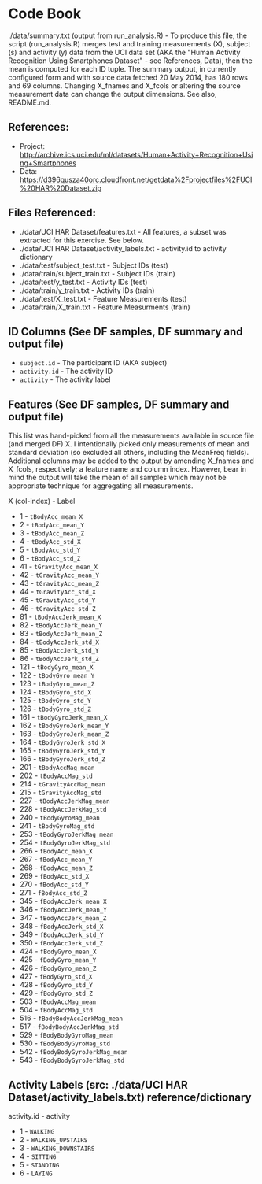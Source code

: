 # Code Book
./data/summary.txt (output from run_analysis.R) - To produce this file, the script (run_analysis.R) merges test and training measurements (X), subject (s) and activity (y) data from the UCI data set (AKA the "Human Activity Recognition Using Smartphones Dataset" - see References, Data), then the mean is computed for each ID tuple. The summary output, in currently configured form and with source data fetched 20 May 2014, has 180 rows and 69 columns. Changing X_fnames and X_fcols or altering the source measurement data can change the output dimensions. See also, README.md. 

## References:
* Project: http://archive.ics.uci.edu/ml/datasets/Human+Activity+Recognition+Using+Smartphones
* Data: https://d396qusza40orc.cloudfront.net/getdata%2Fprojectfiles%2FUCI%20HAR%20Dataset.zip

## Files Referenced:
* ./data/UCI HAR Dataset/features.txt - All features, a subset was extracted for this exercise. See below.
* ./data/UCI HAR Dataset/activity_labels.txt - activity.id to activity dictionary
* ./data/test/subject_test.txt - Subject IDs (test)
* ./data/train/subject_train.txt - Subject IDs (train)
* ./data/test/y_test.txt - Activity IDs (test)
* ./data/train/y_train.txt - Activity IDs (train)
* ./data/test/X_test.txt - Feature Measurements (test)
* ./data/train/X_train.txt - Feature Measurments (train)

## ID Columns (See DF samples, DF summary and output file)
* `subject.id` - The participant ID (AKA subject)
* `activity.id` - The activity ID 
* `activity` - The activity label

## Features (See DF samples, DF summary and output file)
This list was hand-picked from all the measurements available in source file (and merged DF) X. I intentionally picked only measurements of mean and standard deviation (so excluded all others, including the MeanFreq fields). Additional columns may be added to the output by amending X_fnames and X_fcols, respectively; a feature name and column index. However, bear in mind the output will take the mean of all samples which may not be appropriate technique for aggregating all measurements.

X (col-index) - Label
* 1 - `tBodyAcc_mean_X`
* 2 - `tBodyAcc_mean_Y`
* 3 - `tBodyAcc_mean_Z`
* 4 - `tBodyAcc_std_X`
* 5 - `tBodyAcc_std_Y`
* 6 - `tBodyAcc_std_Z`
* 41 - `tGravityAcc_mean_X`
* 42 - `tGravityAcc_mean_Y`
* 43 - `tGravityAcc_mean_Z`
* 44 - `tGravityAcc_std_X`
* 45 - `tGravityAcc_std_Y`
* 46 - `tGravityAcc_std_Z`
* 81 - `tBodyAccJerk_mean_X`
* 82 - `tBodyAccJerk_mean_Y`
* 83 - `tBodyAccJerk_mean_Z`
* 84 - `tBodyAccJerk_std_X`
* 85 - `tBodyAccJerk_std_Y`
* 86 - `tBodyAccJerk_std_Z`
* 121 - `tBodyGyro_mean_X`
* 122 - `tBodyGyro_mean_Y`
* 123 - `tBodyGyro_mean_Z`
* 124 - `tBodyGyro_std_X`
* 125 - `tBodyGyro_std_Y`
* 126 - `tBodyGyro_std_Z`
* 161 - `tBodyGyroJerk_mean_X`
* 162 - `tBodyGyroJerk_mean_Y`
* 163 - `tBodyGyroJerk_mean_Z`
* 164 - `tBodyGyroJerk_std_X`
* 165 - `tBodyGyroJerk_std_Y`
* 166 - `tBodyGyroJerk_std_Z`
* 201 - `tBodyAccMag_mean`
* 202 - `tBodyAccMag_std`
* 214 - `tGravityAccMag_mean`
* 215 - `tGravityAccMag_std`
* 227 - `tBodyAccJerkMag_mean`
* 228 - `tBodyAccJerkMag_std`
* 240 - `tBodyGyroMag_mean`
* 241 - `tBodyGyroMag_std`
* 253 - `tBodyGyroJerkMag_mean`
* 254 - `tBodyGyroJerkMag_std`
* 266 - `fBodyAcc_mean_X`
* 267 - `fBodyAcc_mean_Y`
* 268 - `fBodyAcc_mean_Z`
* 269 - `fBodyAcc_std_X`
* 270 - `fBodyAcc_std_Y`
* 271 - `fBodyAcc_std_Z`
* 345 - `fBodyAccJerk_mean_X`
* 346 - `fBodyAccJerk_mean_Y`
* 347 - `fBodyAccJerk_mean_Z`
* 348 - `fBodyAccJerk_std_X`
* 349 - `fBodyAccJerk_std_Y`
* 350 - `fBodyAccJerk_std_Z`
* 424 - `fBodyGyro_mean_X`
* 425 - `fBodyGyro_mean_Y`
* 426 - `fBodyGyro_mean_Z`
* 427 - `fBodyGyro_std_X`
* 428 - `fBodyGyro_std_Y`
* 429 - `fBodyGyro_std_Z`
* 503 - `fBodyAccMag_mean`
* 504 - `fBodyAccMag_std`
* 516 - `fBodyBodyAccJerkMag_mean`
* 517 - `fBodyBodyAccJerkMag_std`
* 529 - `fBodyBodyGyroMag_mean`
* 530 - `fBodyBodyGyroMag_std`
* 542 - `fBodyBodyGyroJerkMag_mean`
* 543 - `fBodyBodyGyroJerkMag_std`

## Activity Labels (src: ./data/UCI HAR Dataset/activity_labels.txt) reference/dictionary
activity.id - activity
* 1 - `WALKING`
* 2 - `WALKING_UPSTAIRS`
* 3 - `WALKING_DOWNSTAIRS`
* 4 - `SITTING`
* 5 - `STANDING`
* 6 - `LAYING`
